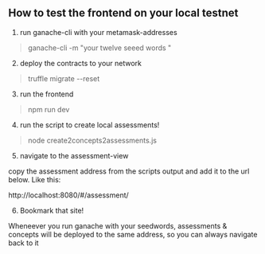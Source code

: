 ## How to test the frontend on your local testnet

1. run ganache-cli with your metamask-addresses

> ganache-cli -m "your twelve seeed words "

2. deploy the contracts to your network

> truffle migrate --reset

3. run the frontend

> npm run dev

4. run the script to create local assessments!

> node create2concepts2assessments.js 

5. navigate to the assessment-view

copy the assessment address from the scripts output and add it to the url below.
Like this:

http://localhost:8080/#/assessment/<assessmentAddress>

6. Bookmark that site!

Wheneever you run ganache with your seedwords, assessments & concepts will be
deployed to the same address, so you can always navigate back to it 
